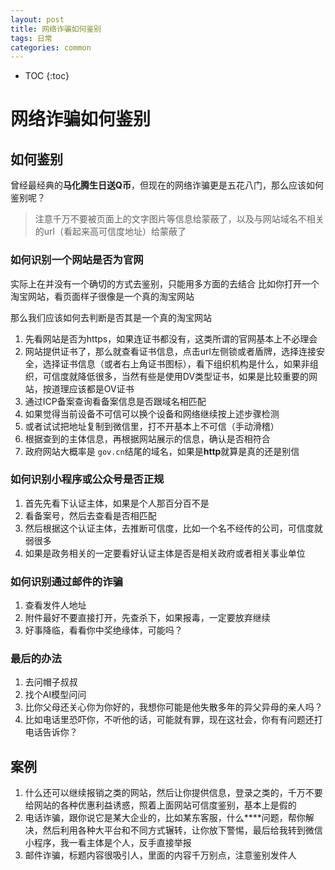 ```yaml
---
layout: post
title: 网络诈骗如何鉴别
tags: 日常
categories: common
---
```


* TOC
{:toc}

# 网络诈骗如何鉴别

## 如何鉴别

曾经最经典的**马化腾生日送Q币**，但现在的网络诈骗更是五花八门，那么应该如何鉴别呢？

> 注意千万不要被页面上的文字图片等信息给蒙蔽了，以及与网站域名不相关的url（看起来高可信度地址）给蒙蔽了

### 如何识别一个网站是否为官网

实际上在并没有一个确切的方式去鉴别，只能用多方面的去结合
比如你打开一个淘宝网站，看页面样子很像是一个真的淘宝网站

那么我们应该如何去判断是否其是一个真的淘宝网站

1. 先看网站是否为https，如果连证书都没有，这类所谓的官网基本上不必理会
2. 网站提供证书了，那么就查看证书信息，点击url左侧锁或者盾牌，选择连接安全，选择证书信息（或者右上角证书图标），看下组织机构是什么，如果非组织，可信度就降低很多，当然有些是使用DV类型证书，如果是比较重要的网站，按道理应该都是OV证书
3. 通过ICP备案查询看备案信息是否跟域名相匹配
4. 如果觉得当前设备不可信可以换个设备和网络继续按上述步骤检测
5. 或者试试把地址复制到微信里，打不开基本上不可信（手动滑稽）
6. 根据查到的主体信息，再根据网站展示的信息，确认是否相符合
7. 政府网站大概率是 `gov.cn`结尾的域名，如果是**http**就算是真的还是别信

### 如何识别小程序或公众号是否正规

1. 首先先看下认证主体，如果是个人那百分百不是
2. 看备案号，然后去查看是否相匹配
3. 然后根据这个认证主体，去推断可信度，比如一个名不经传的公司，可信度就弱很多
4. 如果是政务相关的一定要看好认证主体是否是相关政府或者相关事业单位

### 如何识别通过邮件的诈骗

1. 查看发件人地址
2. 附件最好不要直接打开，先查杀下，如果报毒，一定要放弃继续
3. 好事降临，看看你中奖绝缘体，可能吗？

### 最后的办法

1. 去问帽子叔叔
2. 找个AI模型问问
3. 比你父母还关心你为你好的，我想你可能是他失散多年的异父异母的亲人吗？
4. 比如电话里恐吓你，不听他的话，可能就有罪，现在这社会，你有有问题还打电话告诉你？

## 案例

1. 什么还可以继续报销之类的网站，然后让你提供信息，登录之类的，千万不要给网站的各种优惠利益诱惑，照着上面网站可信度鉴别，基本上是假的
2. 电话诈骗，跟你说它是某大企业的，比如某东客服，什么****问题，帮你解决，然后利用各种大平台和不同方式辗转，让你放下警惕，最后给我转到微信小程序，我一看主体是个人，反手直接举报
3. 邮件诈骗，标题内容很吸引人，里面的内容千万别点，注意鉴别发件人
